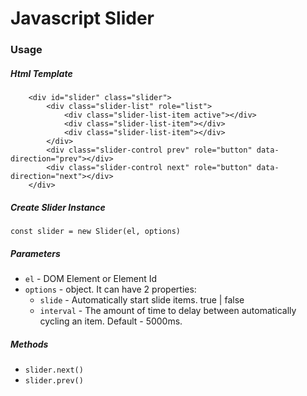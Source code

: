 # Javascript Slider

### Usage

##### Html Template
```
    <div id="slider" class="slider">
        <div class="slider-list" role="list">
            <div class="slider-list-item active"></div>
            <div class="slider-list-item"></div>
            <div class="slider-list-item"></div>
        </div>
        <div class="slider-control prev" role="button" data-direction="prev"></div>
        <div class="slider-control next" role="button" data-direction="next"></div>
    </div>
```
##### Create Slider Instance
```
const slider = new Slider(el, options)
```
##### Parameters
* `el` - DOM Element or Element Id
* `options` - object. It can have 2 properties:
    * `slide` - Automatically start slide items. true | false
    * `interval` - The amount of time to delay between automatically cycling an item. Default - 5000ms.

##### Methods

* `slider.next()`
* `slider.prev()`
